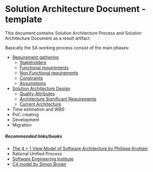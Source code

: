# Solution Architecture Document - template
This document contains Solution Architecture Process and Solution Architecture Document as a result artifact.

Basically the SA working process consist of the main phases:
- [Requirement gathering](requirements.md)
  - [Stakeholders](./requirements.md#stakeholder-list-creating)
  - [Functional requirements](./requirements.md#functional-requirements)
  - [Non Functional requirements](./requirements.md#non-functional-requirements)
  - [Constraints](./requirements.md#constraints)
  - [Assumptions](./requirements.md#assumptions)
- [Solution Architecture Design](solution-architecture-design.md)
  - [Quality Attributes](./solution-architecture-design.md#solution-architecture-quality-attributes)
  - [Architecture Significant Requirements](./solution-architecture-design.md#architecture-significant-requirements)
  - [Current Architecture](./solution-architecture-design.md#current-architecture)
- Time estimation and WBS
- PoC creating
- Development
- Migration

##### Recommended links/books

- [The 4 + 1 View Model of Software Architecture by Philippe Kruhten](https://www.cs.ubc.ca/~gregor/teaching/papers/4+1view-architecture.pdf)
- Rational Unified Process
- [Software Engineering Institute](https://www.amazon.com/Documenting-Software-Architectures-Views-Beyond/dp/0321552687/ref=sr_1_2?crid=3QJBR916FNGJU&dchild=1&keywords=documenting+software+architectures+views+and+beyond&qid=1601614456&sprefix=documenting+softwa%2Caps%2C174&sr=8-2)
- [C4 model by Simon Brown](https://leanpub.com/software-architecture-for-developers/read#c4)